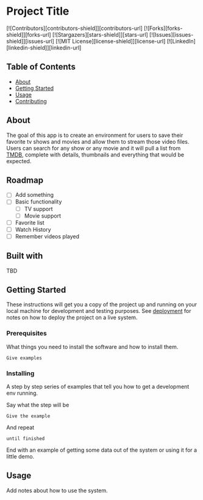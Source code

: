 # Project Title

[![Contributors][contributors-shield]][contributors-url]
[![Forks][forks-shield]][forks-url]
[![Stargazers][stars-shield]][stars-url]
[![Issues][issues-shield]][issues-url]
[![MIT License][license-shield]][license-url]
[![LinkedIn][linkedin-shield]][linkedin-url]

## Table of Contents

- [About](#about)
- [Getting Started](#getting_started)
- [Usage](#usage)
- [Contributing](../CONTRIBUTING.md)

## About <a name = "about"></a>

The goal of this app is to create an environment for users to save their favorite tv shows and movies and allow them to stream those video files. Users can search for any show or any movie and it will pull a list from [TMDB](https://www.themoviedb.org/), complete with details, thumbnails and everything that would be expected. 

## Roadmap <a name = "roadmap"></a>

- [ ] Add something
- [ ] Basic functionality
  - [ ] TV support
  - [ ] Movie support
- [ ] Favorite list
- [ ] Watch History
- [ ] Remember videos played 

## Built with

TBD

## Getting Started <a name = "getting_started"></a>

These instructions will get you a copy of the project up and running on your local machine for development and testing purposes. See [deployment](#deployment) for notes on how to deploy the project on a live system.

### Prerequisites

What things you need to install the software and how to install them.

```
Give examples
```

### Installing

A step by step series of examples that tell you how to get a development env running.

Say what the step will be

```
Give the example
```

And repeat

```
until finished
```

End with an example of getting some data out of the system or using it for a little demo.

## Usage <a name = "usage"></a>

Add notes about how to use the system.
